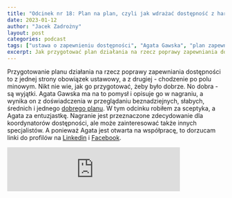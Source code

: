```yaml
---
title: "Odcinek nr 18: Plan na plan, czyli jak wdrażać dostępność z harmonogramem i głową"
date: 2023-01-12
author: "Jacek Zadrożny"
layout: post
categories: podcast
tags: ["ustawa o zapewnieniu dostępności", "Agata Gawska", "plan zapewnienia dostępności", "koordynacja dostępności"]
excerpt: Jak przygotować plan działania na rzecz poprawy zapewniania dostępności osobom ze szczególnymi potrzebami? Na ten temat rozmawiam z Agatą Gawską, która trochę ich już zrobiła.
---
```


Przygotowanie planu działania na rzecz poprawy zapewniania dostępności to z jednej strony obowiązek ustawowy, a z drugiej - chodzenie po polu minowym. Nikt nie wie, jak go przygotować, żeby było dobrze. No dobra - są wyjątki. Agata Gawska ma na to pomysł i opisuje go w nagraniu, a wynika on z doświadczenia w przeglądaniu beznadziejnych, słabych, średnich i jednego [dobrego planu](https://www.gov.pl/web/fundusze-regiony/plan-dzialania-na-rzecz-poprawy-zapewniania-dostepnosci-osobom-ze-szczegolnymi-potrzebami). W tym odcinku robiłem za sceptyka, a Agata za entuzjastkę. Nagranie jest przeznaczone zdecydowanie dla koordynatorów dostępności, ale może zainteresować także innych specjalistów. A ponieważ Agata jest otwarta na współpracę, to dorzucam linki do profilów na [Linkedin](https://www.linkedin.com/in/agata-gawska-b74506205/?originalSubdomain=pl) i [Facebook](https://www.facebook.com/agata.gawska).

<iframe src="https://anchor.fm/jaczad/embed/episodes/Plan-na-plan--czyli-jak-wdraa-dostpno-z-harmonogramem-i-gow-e1tcjdh" height="102px" width="400px" frameborder="0" scrolling="no"></iframe>